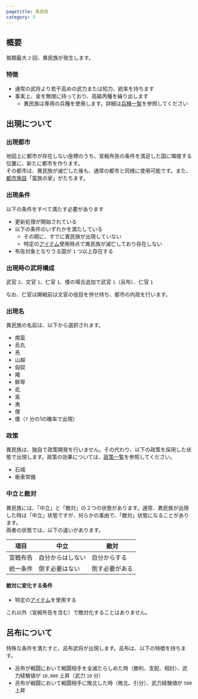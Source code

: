 ```yaml
---
pagetitle: 異民族
category: 3
---
```


## 概要

毎期最大 `2` 回、異民族が発生します。

### 特徴

* 通常の武将より若干高めの武力または知力、統率を持ちます
* 事実上、金を無限に持っており、高級丙種を繰り出します
  * 異民族は専用の兵種を使用します。詳細は[兵種一覧](dip-soldiers.html)を参照してください

## 出現について

### 出現都市

地図上に都市が存在しない座標のうち、宣戦布告の条件を満足した国に隣接する位置に、新たに都市を作ります。  
その都市は、異民族が滅亡した後も、通常の都市と同様に使用可能です。また、[都市施設](dom-townbuilding.html)「蛮族の家」がたちます。

### 出現条件

以下の条件をすべて満たす必要があります

* 更新処理が開始されている
* 以下の条件のいずれかを満たしている
  * その期に、すでに異民族が出現していない
  * 特定の[アイテム](bas-items.html)使用時点で異民族が滅亡しており存在しない
* 布告対象となりうる国が `1` つ以上存在する

### 出現時の武将構成

武官 `2`、文官 `1`、仁官 `1`、倭の場合追加で武官 `1`（呂布）、仁官 `1`

なお、仁官は開戦前は文官の役目を併せ持ち、都市の内政を行います。

### 出現名

異民族の名前は、以下から選択されます。

* 南蛮
* 烏丸
* 羌
* 山越
* 匈奴
* 羯
* 鮮卑
* 氐
* 奚
* 夷
* 俚
* 倭（`7` 分の1の確率で出現）

### 政策

異民族は、独自で政策開発を行いません。その代わり、以下の政策を採用した状態で出現します。政策の効果については、[政策一覧](dom-policies.html)を参照してください。

* 石城
* 衝車常備

### 中立と敵対

異民族には、「中立」と「敵対」の２つの状態があります。通常、異民族が出現した時は「中立」状態ですが、何らかの事由で、「敵対」状態になることがあります。  
両者の状態では、以下の違いがあります。

| 項目 | 中立 | 敵対 |
| -- | -- | -- |
| 宣戦布告 | 自分からはしない | 自分からする |
| 統一条件 | 倒す必要はない | 倒す必要がある |

#### 敵対に変化する条件

* 特定の[アイテム](bas-items.html)を使用する

これ以外（宣戦布告を含む）で敵対化することはありません。

## 呂布について

特殊な条件を満たすと、呂布武将が出現します。呂布は、以下の特徴を持ちます。

* 呂布が戦闘において戦闘相手を全滅たらしめた時（勝利、支配、相討）、武力経験値が `10,000` 上昇（武力 `10` 分）
* 呂布が戦闘において戦闘相手に敗北した時（敗北、引分）、武力経験値が `500` 上昇
